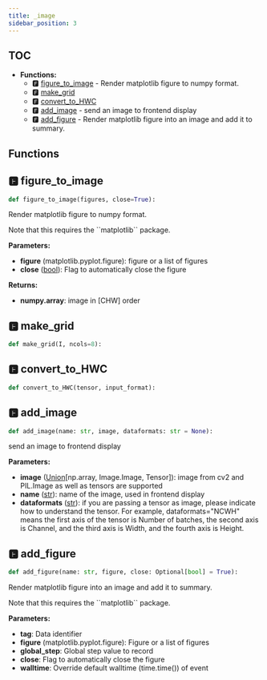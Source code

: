 ```yaml
---
title: _image
sidebar_position: 3
---
```


## TOC

- **Functions:**
  - 🅵 [figure\_to\_image](#🅵-figure_to_image) - Render matplotlib figure to numpy format.
  - 🅵 [make\_grid](#🅵-make_grid)
  - 🅵 [convert\_to\_HWC](#🅵-convert_to_hwc)
  - 🅵 [add\_image](#🅵-add_image) - send an image to frontend display
  - 🅵 [add\_figure](#🅵-add_figure) - Render matplotlib figure into an image and add it to summary.

## Functions

## 🅵 figure\_to\_image

```python
def figure_to_image(figures, close=True):
```

Render matplotlib figure to numpy format.

Note that this requires the \`\`matplotlib\`\` package.

**Parameters:**

- **figure** (matplotlib.pyplot.figure): figure or a list of figures
- **close** ([bool](https://docs.python.org/3/library/stdtypes.html#boolean-values)): Flag to automatically close the figure

**Returns:**

- **numpy.array**: image in \[CHW\] order
## 🅵 make\_grid

```python
def make_grid(I, ncols=8):
```
## 🅵 convert\_to\_HWC

```python
def convert_to_HWC(tensor, input_format):
```
## 🅵 add\_image

```python
def add_image(name: str, image, dataformats: str = None):
```

send an image to frontend display

**Parameters:**

- **image** ([Union](https://docs.python.org/3/library/typing.html#typing.Union)[np.array, Image.Image, Tensor]): image from cv2 and PIL.Image as well as tensors are supported
- **name** ([str](https://docs.python.org/3/library/stdtypes.html#text-sequence-type-str)): name of the image, used in frontend display
- **dataformats** ([str](https://docs.python.org/3/library/stdtypes.html#text-sequence-type-str)): if you are passing a tensor as image, please indicate how to understand the tensor. For example, dataformats="NCWH" means the first axis of the tensor is Number of batches, the second axis is Channel, and the third axis is Width, and the fourth axis is Height.
## 🅵 add\_figure

```python
def add_figure(name: str, figure, close: Optional[bool] = True):
```

Render matplotlib figure into an image and add it to summary.

Note that this requires the \`\`matplotlib\`\` package.

**Parameters:**

- **tag**: Data identifier
- **figure** (matplotlib.pyplot.figure): Figure or a list of figures
- **global_step**: Global step value to record
- **close**: Flag to automatically close the figure
- **walltime**: Override default walltime \(time.time\(\)\) of event
